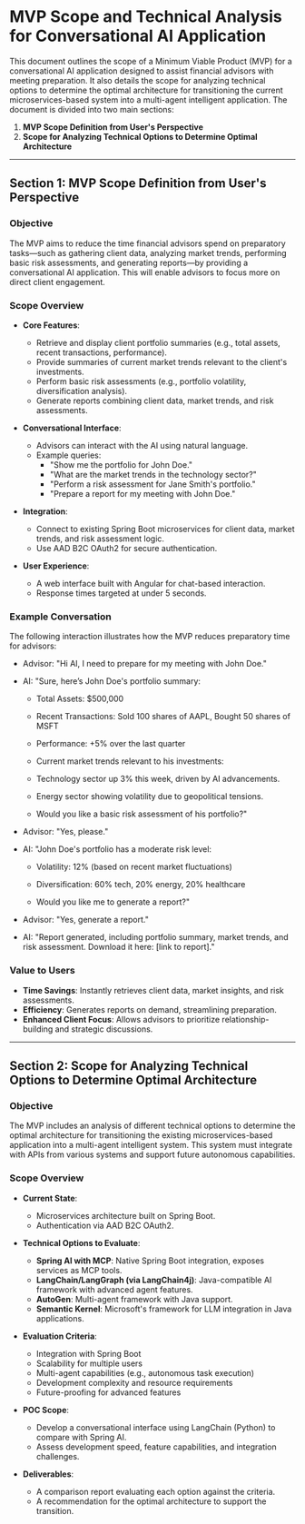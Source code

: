 # MVP Scope and Technical Analysis for Conversational AI Application

This document outlines the scope of a Minimum Viable Product (MVP) for a conversational AI application designed to assist financial advisors with meeting preparation. It also details the scope for analyzing technical options to determine the optimal architecture for transitioning the current microservices-based system into a multi-agent intelligent application. The document is divided into two main sections:

1. **MVP Scope Definition from User's Perspective**
2. **Scope for Analyzing Technical Options to Determine Optimal Architecture**

---

## Section 1: MVP Scope Definition from User's Perspective

### Objective

The MVP aims to reduce the time financial advisors spend on preparatory tasks—such as gathering client data, analyzing market trends, performing basic risk assessments, and generating reports—by providing a conversational AI application. This will enable advisors to focus more on direct client engagement.

### Scope Overview

- **Core Features**:

  - Retrieve and display client portfolio summaries (e.g., total assets, recent transactions, performance).
  - Provide summaries of current market trends relevant to the client's investments.
  - Perform basic risk assessments (e.g., portfolio volatility, diversification analysis).
  - Generate reports combining client data, market trends, and risk assessments.

- **Conversational Interface**:

  - Advisors can interact with the AI using natural language.
  - Example queries:
    - "Show me the portfolio for John Doe."
    - "What are the market trends in the technology sector?"
    - "Perform a risk assessment for Jane Smith's portfolio."
    - "Prepare a report for my meeting with John Doe."

- **Integration**:

  - Connect to existing Spring Boot microservices for client data, market trends, and risk assessment logic.
  - Use AAD B2C OAuth2 for secure authentication.

- **User Experience**:
  - A web interface built with Angular for chat-based interaction.
  - Response times targeted at under 5 seconds.

### Example Conversation

The following interaction illustrates how the MVP reduces preparatory time for advisors:

- Advisor: "Hi AI, I need to prepare for my meeting with John Doe."
- AI: "Sure, here’s John Doe's portfolio summary:

  - Total Assets: $500,000
  - Recent Transactions: Sold 100 shares of AAPL, Bought 50 shares of MSFT
  - Performance: +5% over the last quarter

  - Current market trends relevant to his investments:
  - Technology sector up 3% this week, driven by AI advancements.
  - Energy sector showing volatility due to geopolitical tensions.

  - Would you like a basic risk assessment of his portfolio?"

- Advisor: "Yes, please."
- AI: "John Doe's portfolio has a moderate risk level:

  - Volatility: 12% (based on recent market fluctuations)

  - Diversification: 60% tech, 20% energy, 20% healthcare

  - Would you like me to generate a report?"

- Advisor: "Yes, generate a report."
- AI: "Report generated, including portfolio summary, market trends, and risk assessment. Download it here: [link to report]."

### Value to Users

- **Time Savings**: Instantly retrieves client data, market insights, and risk assessments.
- **Efficiency**: Generates reports on demand, streamlining preparation.
- **Enhanced Client Focus**: Allows advisors to prioritize relationship-building and strategic discussions.

---

## Section 2: Scope for Analyzing Technical Options to Determine Optimal Architecture

### Objective

The MVP includes an analysis of different technical options to determine the optimal architecture for transitioning the existing microservices-based application into a multi-agent intelligent system. This system must integrate with APIs from various systems and support future autonomous capabilities.

### Scope Overview

- **Current State**:

  - Microservices architecture built on Spring Boot.
  - Authentication via AAD B2C OAuth2.

- **Technical Options to Evaluate**:

  - **Spring AI with MCP**: Native Spring Boot integration, exposes services as MCP tools.
  - **LangChain/LangGraph (via LangChain4j)**: Java-compatible AI framework with advanced agent features.
  - **AutoGen**: Multi-agent framework with Java support.
  - **Semantic Kernel**: Microsoft's framework for LLM integration in Java applications.

- **Evaluation Criteria**:

  - Integration with Spring Boot
  - Scalability for multiple users
  - Multi-agent capabilities (e.g., autonomous task execution)
  - Development complexity and resource requirements
  - Future-proofing for advanced features

- **POC Scope**:

  - Develop a conversational interface using LangChain (Python) to compare with Spring AI.
  - Assess development speed, feature capabilities, and integration challenges.

- **Deliverables**:
  - A comparison report evaluating each option against the criteria.
  - A recommendation for the optimal architecture to support the transition.
